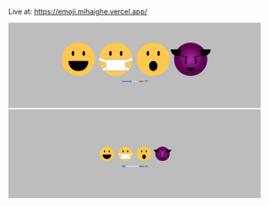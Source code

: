 Live at: https://emoji.mihaighe.vercel.app/

![Alt text](/content/Screen1.png?raw=true "Screen1")
![Alt text](/content/Screen2.png?raw=true "Screen2")

